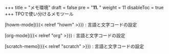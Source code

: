 +++
title = "メモ環境"
draft = false
pre = "<b>11. </b>"
weight = 11
disableToc = true
+++
TPOで使い分けるメモツール

[howm-mode]({{< relref "howm" >}})
: 言語と文字コードの設定

[org-mode]({{< relref "org" >}})
: 言語と文字コードの設定

[scratch-memo]({{< relref "scratch" >}})
: 言語と文字コードの設定



